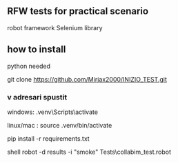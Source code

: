## RFW tests for practical scenario ##
robot framework
Selenium library

## how to install ##
python needed

git clone https://github.com/Mirjax2000/INIZIO_TEST.git

<h3>v adresari spustit</h3> 
<p>windows: .venv\Scripts\activate</p>
<p>linux/mac : source .venv/bin/activate</p>
<p>pip install -r requirements.txt</p>

shell
robot -d results -i "smoke" Tests\collabim_test.robot  



